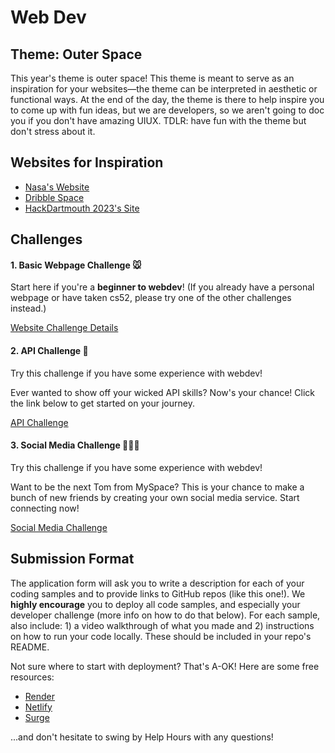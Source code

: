 # Web Dev

## Theme: Outer Space

This year's theme is outer space! This theme is meant to serve as an inspiration for your websites—the theme can be interpreted in aesthetic or functional ways. At the end of the day, the theme is there to help inspire you to come up with fun ideas, but we are developers, so we aren't going to doc you if you don't have amazing UIUX. TDLR: have fun with the theme but don't stress about it. 

## Websites for Inspiration

* [Nasa's Website](https://solarsystem.nasa.gov/)
* [Dribble Space](https://dribbble.com/tags/space_website )
* [HackDartmouth 2023's Site](https://www.hackdartmouth.org/)

## Challenges 

#### 1. Basic Webpage Challenge 🐭

Start here if you're a **beginner to webdev**! (If you already have a personal webpage or have taken cs52, please try one of the other challenges instead.)

[Website Challenge Details](./PersonalWebpageChallenge.md)

#### 2. API Challenge 📡

Try this challenge if you have some experience with webdev!

Ever wanted to show off your wicked API skills? Now's your chance! Click the link below to get started on your journey.

[API Challenge](./APIChallenge.md)

#### 3. Social Media Challenge 💆🏻‍♀️

Try this challenge if you have some experience with webdev!

Want to be the next Tom from MySpace? This is your chance to make a bunch of new friends by creating your own social media service. Start connecting now!

[Social Media Challenge](./SocialMediaChallenge.md)

## Submission Format

The application form will ask you to write a description for each of your coding samples and to provide links to GitHub repos (like this one!). We **highly encourage** you to deploy all code samples, and especially your developer challenge (more info on how to do that below). For each sample, also include: 1) a video walkthrough of what you made and 2) instructions on how to run your code locally. These should be included in your repo's README.

Not sure where to start with deployment? That's A-OK! Here are some free resources:

- [Render](https://render.com)
- [Netlify](https://www.netlify.com/)
- [Surge](https://surge.sh)

...and don't hesitate to swing by Help Hours with any questions!